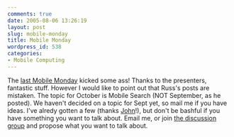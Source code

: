 ```yaml
---
comments: true
date: 2005-08-06 13:26:19
layout: post
slug: mobile-monday
title: Mobile Monday
wordpress_id: 538
categories:
- Mobile Computing
---
```


The [last Mobile Monday](http://www.mobilemonday.com/2005/08/momo-august-jam-packed.html) kicked some ass! Thanks to the presenters, fantastic stuff. However I would like to point out that Russ's posts are mistaken.  The topic for October is Mobile Search (NOT September, as he posted).  We haven't decided on a topic for Sept yet, so mail me if you have ideas. I've alredy gotten a few (thanks [John](http://kerncomputing.blogspot.com)!), but don't be bashful if you have something you want to talk about. Email me, or join [the discussion group](http://groups.yahoo.com/group/mobilemonday/) and propose what you want to talk about.
